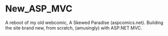 # New_ASP_MVC
A reboot of my old webcomic, A Skewed Paradise (aspcomics.net). Building the site brand new, from scratch, (amusingly) with ASP.NET MVC.
